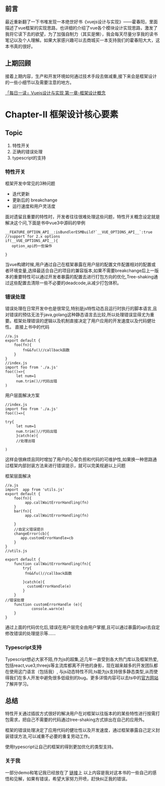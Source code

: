 <!--
 * @Author: GAtomis 850680822@qq.com
 * @Date: 2022-12-19 14:02:57
 * @LastEditors: GAtomis 850680822@qq.com
 * @LastEditTime: 2022-12-20 15:58:34
 * @FilePath: /workspace/gatomis-read-about/VueJS设计与实现-hcy/Chapter-II/Chapter-II.md
 * @Description: 这是默认设置,请设置`customMade`, 打开koroFileHeader查看配置 进行设置: https://github.com/OBKoro1/koro1FileHeader/wiki/%E9%85%8D%E7%BD%AE
-->
## 前言
最近重新翻了一下书堆发现一本绝世好书《vuejs设计与实现》——霍春阳，里面描述了vue框架的实现思路，也详细的介绍了vue各个模块设计实现思路，激发了我将它读下去的欲望，为了加强自制力（其实是懒），我会每天尽量分享我的读书笔记以及个人理解。如果大家感兴趣可以去商城买一本支持我们的霍春阳大大，这本书真的很好。
## 上期回顾
接着上期内容，生产和开发环境如何通过技术手段去做减重,接下来会是框架设计的一些小细节以及需要注意的地方。

[「每日一读」Vuejs设计与实现 第一章-框架设计概念](https://juejin.cn/post/7179063307653873721)


# Chapter-II 框架设计核心要素


## Topic
1. 特性开关
2. 正确的错误处理
3. typescript的支持



### 特性开关
框架开发中常见的3种问题
* 迭代更新
* 更新后的 breakchange
* 运行速度和用户灵活度

面对遗留且重要的特性时，开发者往往很难处理这些问题，特性开关概念设定就是解决这个问,下面是书中vue3中源码的举例
```
__FEATURE_OPTION_API__:isBundlerESMBuild?`__VUE_OPTIONS_API__`:true
//support for 2.x options
if(__VUE_OPTIONS_API__){
   option_api的一些操作

}
```
当vue构建时候,用户通过自己在框架暴露在用户层的配置文件配置相对的配置或者环境变量,选择最适合自己的项目的兼容版本,如果不需要breakchange后上一版本的重要特性可以通过开发者暴露的配置去进行打包方向的优化,Tree-shaking通过这些配置去清除一些不必要的deadcode,从减少打包体积。


### 错误处理
错误处理在日常开发中也是很常见,特别是js特性动态且运行时执行的脚本语言,且对错误的预估无法于java,golang这种静态语言去比较,所以处理错误显得尤为重要。框架处理错误的逻辑以及机制直接决定了用户应用的开发速度以及代码健壮性。
直接上书中的代码
```
//a.js
export default {
    foo(fn){
        fn&&fu()//callback函数
    }
}
//index.js
import foo from './a.js'
foo(()=>{
     let num=1
     num.trim()//代码出错
)

```
用户层面解决方案
```
//index.js
import foo from './a.js'
foo(()=>{

try{
     let num=1
     num.trim()//代码出错
     }catch(e){
     //处理出错
     
)

```
这样会很麻烦且同时增加了用户的心智负担和代码的可维护性,如果换一种思路通过框架内部封装方法来进行错误提示，就可以完美规避以上问题

框架层面解决
```
//a.js
import  app from 'utils.js'
export default {
    foo(fn){
         app.callWaitErrorHandling(fn)
    }
    bar(fn){
         app.callWaitErrorHandling(fn)
    
    }
    //自定义错误提示
    changeError(cb){
       app.customErrorHandle=cb
    }
}
//utils.js

export default {
    function callWaitErrorHandling(fn){
        try{
         fn&&fu()//callback函数

        }catch(e){
          customErrorHandle(e)
        }
    }
//错误处理
    function customErrorHandle (e){
            console.warn(e)
    }
}
```
通过上面的代码优化后,错误在用户层完全由用户掌握,且可以通过暴露的api去自定修改错误的处理提示等......

### Typescript支持
Typescript想必大家不陌,作为js的超集,近几年一直受到各大热门库以及框架热爱,包括react,vue3,threejs等主流库都离不开他的身影，现在越来越多的开发团队都在使用这门语言（包括我）,
与js动态特性不同,ts能为js支持很多静态类型,从而使得我们在多人开发中避免很多低级别的bug。更多详情内容可以去ts中的[官方网站](https://www.tslang.cn/)了解并学习。




## 总结
特性开关通过插拔方式很好的解决用户在对框架以往版本的的某些特性进行按需打包需求，把自己不需要的代码通过tree-shaking方式排出在自己的应用外。

框架的错误处理决定了应用代码的健壮性以及开发速度，通过框架暴露自己定义封装错误方法,可以减重不必要的重复劳动工作。

使用typescript让自己的框架的得到更加优化的类型支持。
### 关于我
一部分demo和笔记我已经放在了
[链接](https://github.com/GAtomis/gatomis-read-about/tree/main/VueJS%E8%AE%BE%E8%AE%A1%E4%B8%8E%E5%AE%9E%E7%8E%B0-hcy)上
以上内容是我对这本书的一些自己的感悟和见解，如果有错误，希望大家努力开喷，赶快纠正我的错误。